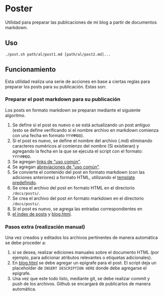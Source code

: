 # Poster

Utilidad para preparar las publicaciones de mi blog a partir de documentos
markdown.

## Uso

```shell
./post.sh path/al/post1.md [path/al/post2.md]...
```

## Funcionamiento

Esta utilidad realiza una serie de acciones en base a ciertas reglas para
preparar los posts para su publicación. Estas son:

### Preparar el post markdown para su publicación

Los posts en formato markdown se preparan mediante el siguiente algoritmo.  

1. Se define si el post es nuevo o se está actualizando un post antiguo (esto se
  define verificando si el nombre archivo en markdown comienza con una fecha
  en formato `YYYMMDD`).
2. Si el post es nuevo, se define el nombre del archivo (.md) eliminando
  caracteres numéricos al comienzo del nombre (Si existieran) y agregando la
  fecha en la que se ejecuta el script con el formato: `YYYYMMDD`.
3. Se agregan [links de "uso común"](./wikilinker.js).
4. Se agregan [abreviaciones de "uso común"](./utils/markdown.js).
5. Se convierte el contenido del post en formato markdown (con las adiciones
  anteriores) a formato HTML, utilizando el [template predefinido](./templates/post.html).
6. Se crea el archivo del post en formato HTML en el directorio `/docs/posts/`.
7. Se crea el archivo del post en formato markdown en el directorio `/docs/posts/`.
8. Si el post es nuevo, se agrega las entradas correspondientes en
9. [el index de posts](../docs/posts/index.html) y [blog.html](../docs/blog.html).

### Pasos extra (realización manual)

Una vez creados y editados los archivos pertinentes de manera automática se debe
proceder a:

1. si se desea, realizar ediciones manuales sobre el documento HTML (por
  ejemplo, para adicionar atributos relevantes o etiquetas adicionales).
2. En [blog.html](../docs/blog.html) se debe agregar un epígrafe para el post.
  El script deja un placeholder de `INSERT DESCRIPTION HERE` donde debe
  agregarse el epígrafe.
3. Una vez que este todo listo, mediante git, se debe realizar commit y push de
  los archivos. Github se encargará de publicarlos de manera automática.
